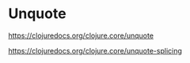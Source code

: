 # Unquote

https://clojuredocs.org/clojure.core/unquote

https://clojuredocs.org/clojure.core/unquote-splicing
